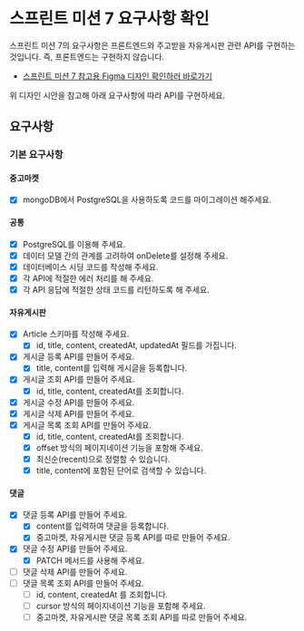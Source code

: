 # 스프린트 미션 7 요구사항 확인

스프린트 미션 7의 요구사항은 프론트엔드와 주고받을 자유게시판 관련 API를 구현하는 것입니다. 즉, 프론트엔드는 구현하지 않습니다.

- [스프린트 미션 7 참고용 Figma 디자인 확인하러 바로가기](https://www.figma.com/design/EWfmnBJU3fdkeHKyYBQW6L/%5B%EC%88%98%EA%B0%95%EC%83%9D-%EA%B3%B5%EC%9C%A0%EC%9A%A9%5D-%ED%8C%90%EB%8B%A4%EB%A7%88%EC%BC%93?node-id=5492-5321&t=yfSzvX7ae9uyYfRK-1)

위 디자인 시안을 참고해 아래 요구사항에 따라 API를 구현하세요.

## 요구사항

### 기본 요구사항

#### 중고마켓

- [x] mongoDB에서 PostgreSQL을 사용하도록 코드를 마이그레이션 해주세요.

#### 공통

- [x] PostgreSQL를 이용해 주세요.
- [x] 데이터 모델 간의 관계를 고려하여 onDelete를 설정해 주세요.
- [x] 데이터베이스 시딩 코드를 작성해 주세요.
- [x] 각 API에 적절한 에러 처리를 해 주세요.
- [x] 각 API 응답에 적절한 상태 코드를 리턴하도록 해 주세요.

#### 자유게시판

- [x] Article 스키마를 작성해 주세요.
	- [x] id, title, content, createdAt, updatedAt 필드를 가집니다.
- [x] 게시글 등록 API를 만들어 주세요.
	- [x] title, content를 입력해 게시글을 등록합니다.
- [x] 게시글 조회 API를 만들어 주세요.
	- [x] id, title, content, createdAt를 조회합니다.
- [x] 게시글 수정 API를 만들어 주세요.
- [x] 게시글 삭제 API를 만들어 주세요.
- [x] 게시글 목록 조회 API를 만들어 주세요.
	- [x] id, title, content, createdAt를 조회합니다.
	- [x] offset 방식의 페이지네이션 기능을 포함해 주세요.
	- [x] 최신순(recent)으로 정렬할 수 있습니다.
	- [x] title, content에 포함된 단어로 검색할 수 있습니다.

#### 댓글

- [x] 댓글 등록 API를 만들어 주세요.
	- [x] content를 입력하여 댓글을 등록합니다.
	- [x] 중고마켓, 자유게시판 댓글 등록 API를 따로 만들어 주세요.
- [x] 댓글 수정 API를 만들어 주세요.
	- [x] PATCH 메서드를 사용해 주세요.
- [ ] 댓글 삭제 API를 만들어 주세요.
- [ ] 댓글 목록 조회 API를 만들어 주세요.
	- [ ] id, content, createdAt 를 조회합니다.
	- [ ] cursor 방식의 페이지네이션 기능을 포함해 주세요.
	- [ ] 중고마켓, 자유게시판 댓글 목록 조회 API를 따로 만들어 주세요.
